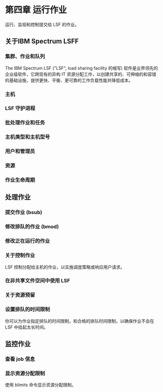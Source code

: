 # 第四章 运行作业

运行、监视和控制提交给 LSF 的作业。

## 关于IBM Spectrum LSFF

### 集群、作业和队列
The IBM Spectrum LSF ("LSF", load sharing facility 的缩写) 软件是业界领先的企业级软件，它跨现有的异构 IT 资源分配工作，以创建共享的、可伸缩的和容错的基础设施，提供更快、平衡、更可靠的工作负载性能并降低成本。

### 主机
### LSF 守护进程
### 批处理作业和任务
### 主机类型和主机型号
### 用户和管理员
### 资源
### 作业生命周期

## 处理作业

### 提交作业 (bsub)
### 修改排队的作业 (bmod)
### 修改正在运行的作业
### 关于控制作业
LSF 控制分配给主机的作业，以实施调度策略或响应用户请求。

### 在非共享文件空间中使用 LSF
### 关于资源预留
### 设置排队的时间限制
你可以为作业指定排队的时间限制，和合格的排队时间限制，以确保作业不会在 LSF 中挂起太长时间。

## 监控作业

### 查看 job 信息
### 显示资源分配限制
使用 blimits 命令显示资源分配限制。
